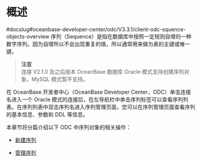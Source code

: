 概述 
=======================
#docslug#oceanbase-developer-center/odc/V3.3.1/client-odc-squence-objects-overview
序列（Sequence）是指在数据库中按照一定规则自增的一种数字序列。因为自增所以不会出现重复的值，所以通常用来做为表的主键或唯一键。
> **注意** <br>
> 连接 V2.1.0 及之后版本 OceanBase 数据库 Oracle 模式支持创建序列对象，MySQL 模式暂不支持。

在 OceanBase 开发者中心（OceanBase Developer Center，ODC）单击连接名进入一个 Oracle 模式的连接后，在左导航栏中单击序列标签可以查看序列列表。在序列列表中双击序列名进入序列管理页面，您可以在序列管理页面查看序列的基本信息、参数和 DDL 等信息。

本章节将分篇介绍以下 ODC 中序列对象的相关操作：

* [新建序列](../5.client-odc-sequence-objects/2.client-odc-create-a-sequence.md)

  

* [管理序列](../5.client-odc-sequence-objects/3.client-odc-manage-sequence.md)

  



